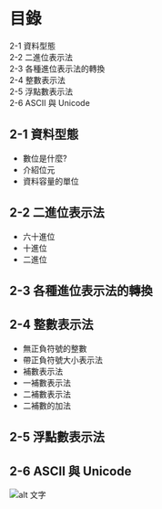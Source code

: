 # 目錄
2-1 資料型態  
2-2 二進位表示法  
2-3 各種進位表示法的轉換  
2-4 整數表示法  
2-5 浮點數表示法  
2-6 ASCII 與 Unicode  



## 2-1 資料型態
+ 數位是什麼?
+ 介紹位元
+ 資料容量的單位
## 2-2 二進位表示法
+ 六十進位
+ 十進位
+ 二進位
## 2-3 各種進位表示法的轉換
## 2-4 整數表示法
+ 無正負符號的整數
+ 帶正負符號大小表示法
+ 補數表示法
+ 一補數表示法
+ 二補數表示法
+ 二補數的加法
## 2-5 浮點數表示法
## 2-6 ASCII 與 Unicode
![alt 文字](https://upload.wikimedia.org/wikipedia/commons/c/cf/USASCII_code_chart.png "Wiki: ACIIcode")


